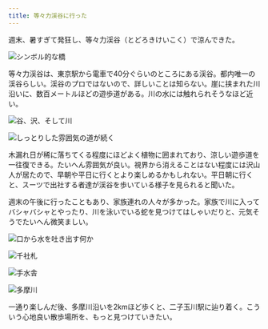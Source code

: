 ```yaml
---
title: 等々力渓谷に行った
---
```

週末、暑すぎて発狂し、等々力渓谷（とどろきけいこく）で涼んできた。

![](https://lh6.googleusercontent.com/fYpKX6JG516bhVIpDfjeU0Vec9P2Kil_RK-Kp0dC4ldPutr2045ERLrJsOlRsqteID4ZjqG8aBX449jLAAIDlz7brakokgpJxGrc4nyXFv_thFKWfmhUz57wu1hNlL9WKEGnjXh3Qm3qPJh8oTY3USo "シンボル的な橋")

等々力渓谷は、東京駅から電車で40分ぐらいのところにある渓谷。都内唯一の渓谷らしい。渓谷のプロではないので、詳しいことは知らない。崖に挟まれた川沿いに、数百メートルほどの遊歩道がある。川の水には触れられそうなほど近い。

![](https://lh4.googleusercontent.com/jd9S9E3BKaGn1omDXzA2qv2pVvaGSA2PqfnoRorb9t9Dheg7ljTXgwRVpfQ2wgPfpxqh_UOVSThvuEqyXFeFc80Tdfk6dkyZ2JFmJg8tQLrYVbiXTs6JYKG1OWv9fQAyt1afDCKFl9zSsFpAECPNZY8 "谷、沢、そして川")

![](https://lh6.googleusercontent.com/V5Thz1u96UGi7tYbALTgkH_55Gqr7Uqjz_-Gt2QGa7G8O4vc2VqAPS1LIYOWrb3V8qFWNjaheUreQTCNBBDSl9-iMD4lBaeR5e1kxIJlf8A3AW-j3FzMPYb9w4IZExcBOkO6f6HwEKGRF4GqlV4CabU "しっとりした雰囲気の道が続く")

木漏れ日が稀に落ちてくる程度にほどよく植物に囲まれており、涼しい遊歩道を一往復できる。たいへん雰囲気が良い。視界から消えることはない程度には沢山人が居たので、早朝や平日に行くとより楽しめるかもしれない。平日朝に行くと、スーツで出社する者達が渓谷を歩いている様子を見られると聞いた。

週末の午後に行ったこともあり、家族連れの人々が多かった。家族で川に入ってバシャバシャとやったり、川を泳いでいる蛇を見つけてはしゃいだりと、元気そうでたいへん微笑ましい。

![](https://lh6.googleusercontent.com/bo2-i6HvY4pM1_RLVNt2dXopHBrzKmFjHfGez-VfC71eToY0j7mCaSyHWoaqF5l-sVffFVEXAi-ZDrC-PVr5CDxgIxWg9j848kjrYOGJ5xbkXr7UNS9xjIU9cVHp7EeXDCpTgszorHtJkOytZZya9c0 "口から水を吐き出す何か")

![](https://lh4.googleusercontent.com/gjnBwwESQjYTz6Tddy7qwazeBWOGE2_5mWjTB6TlKNy0VtVE_7tQpWVVSVPmn5qC66PVbuIQXWgsbgURqVKIyWiQX3sIFcOKAF-IoIasNx-whaGYEbjPzLMqYZZY4QXQQQBM31uGpMfaKyP4-n7hqFA "千社札")

![](https://lh3.googleusercontent.com/h9SAEqMfuMofMDOJosLxTLthVxqRXzn4Mgs-yJZpbaveAxSayRLrhm_lc12KkyiKKtstgZKtiSvffRHjidq6JB_Pg_IVwRPD0TCW_j_7DWPFikbRJtXIuu2_t_CVnXa7Uvb9FPJ9TZVHRDbixx5qOlw "手水舎")

![](https://lh6.googleusercontent.com/8hlt3ECKIAxwA1kfOo-TYBXyvppXrLMIpOSwEXqIE5A2iVvXQ8Uk82EVcqxs5rGiB8n9q8FC0wB9lW51eHCBCEV6VksDXKNo8S8sa5hyRxm3mFxk0hTAHG3uqMH3zdC3UXLoDVtN-opD21cZ5v8-XUE "多摩川")

一通り楽しんだ後、多摩川沿いを2kmほど歩くと、二子玉川駅に辿り着く。こういう心地良い散歩場所を、もっと見つけていきたい。
